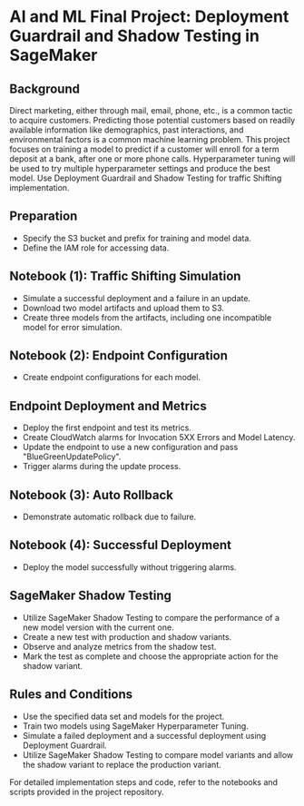 # AI and ML Final Project: Deployment Guardrail and Shadow Testing in SageMaker

## Background
Direct marketing, either through mail, email, phone, etc., is a common tactic to acquire customers. Predicting those potential customers based on readily available information like demographics, past interactions, and environmental factors is a common machine learning problem. This project focuses on training a model to predict if a customer will enroll for a term deposit at a bank, after one or more phone calls. Hyperparameter tuning will be used to try multiple hyperparameter settings and produce the best model. Use Deployment Guardrail and Shadow Testing for traffic Shifting implementation.

## Preparation
- Specify the S3 bucket and prefix for training and model data.
- Define the IAM role for accessing data.

## Notebook (1): Traffic Shifting Simulation
- Simulate a successful deployment and a failure in an update.
- Download two model artifacts and upload them to S3.
- Create three models from the artifacts, including one incompatible model for error simulation.

## Notebook (2): Endpoint Configuration
- Create endpoint configurations for each model.

## Endpoint Deployment and Metrics
- Deploy the first endpoint and test its metrics.
- Create CloudWatch alarms for Invocation 5XX Errors and Model Latency.
- Update the endpoint to use a new configuration and pass "BlueGreenUpdatePolicy".
- Trigger alarms during the update process.

## Notebook (3): Auto Rollback
- Demonstrate automatic rollback due to failure.

## Notebook (4): Successful Deployment
- Deploy the model successfully without triggering alarms.

## SageMaker Shadow Testing
- Utilize SageMaker Shadow Testing to compare the performance of a new model version with the current one.
- Create a new test with production and shadow variants.
- Observe and analyze metrics from the shadow test.
- Mark the test as complete and choose the appropriate action for the shadow variant.

## Rules and Conditions
- Use the specified data set and models for the project.
- Train two models using SageMaker Hyperparameter Tuning.
- Simulate a failed deployment and a successful deployment using Deployment Guardrail.
- Utilize SageMaker Shadow Testing to compare model variants and allow the shadow variant to replace the production variant.

For detailed implementation steps and code, refer to the notebooks and scripts provided in the project repository.
